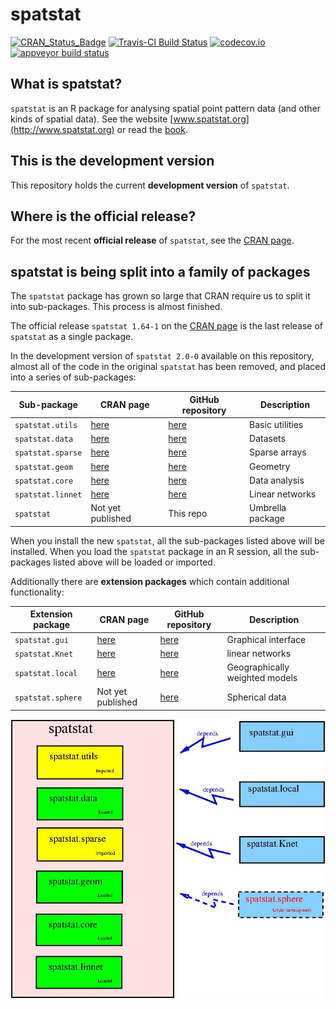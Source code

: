 spatstat
========

[![CRAN_Status_Badge](http://www.r-pkg.org/badges/version/spatstat)](http://cran.r-project.org/web/packages/spatstat)
[![Travis-CI Build Status](https://travis-ci.org/spatstat/spatstat.png?branch=master)](https://travis-ci.org/spatstat/spatstat)
[![codecov.io](https://codecov.io/github/spatstat/spatstat/coverage.svg)](https://codecov.io/github/spatstat/spatstat?branch=covr)
[![appveyor build status](https://ci.appveyor.com/api/projects/status/github/spatstat/spatstat)](https://ci.appveyor.com/api/projects/status/github/spatstat/spatstat)

## What is spatstat?

`spatstat` is an R package for analysing 
spatial point pattern data (and other kinds of spatial data).
See the website [www.spatstat.org](http://www.spatstat.org)
or read the [book](http://book.spatstat.org).

## This is the development version

This repository holds the current **development version** of `spatstat`.

## Where is the official release?

For the most recent **official release** of `spatstat`,
see the [CRAN page](https://cran.r-project.org/web/packages/spatstat).

## spatstat is being split into a family of packages

The `spatstat` package has grown so large that CRAN require us
to split it into sub-packages. This process is almost finished.

The official release `spatstat 1.64-1` on the
[CRAN page](https://cran.r-project.org/web/packages/spatstat)
is the last release of `spatstat` as a single package.

In the development version of `spatstat 2.0-0` available on this repository,
almost all of the code in the original `spatstat` has been removed,
and placed into a series of sub-packages:

| Sub-package | CRAN page | GitHub repository | Description |
| ----------  | --------- | ----------------- | ----------  |
| `spatstat.utils` | [here](https://cran.r-project.org/web/packages/spatstat.utils) | [here](https://github.com/spatstat/spatstat.utils) | Basic utilities |
| `spatstat.data` | [here](https://cran.r-project.org/web/packages/spatstat.data) | [here](https://github.com/spatstat/spatstat.data) | Datasets |
| `spatstat.sparse` | [here](https://cran.r-project.org/web/packages/spatstat.sparse) | [here](https://github.com/spatstat/spatstat.sparse) | Sparse arrays |
| `spatstat.geom` | [here](https://cran.r-project.org/web/packages/spatstat.geom) | [here](https://github.com/spatstat/spatstat.geom) | Geometry |
| `spatstat.core` | [here](https://cran.r-project.org/web/packages/spatstat.core) | [here](https://github.com/spatstat/spatstat.core) | Data analysis |
| `spatstat.linnet` | [here](https://cran.r-project.org/web/packages/spatstat.linnet) | [here](https://github.com/baddstats/spatstat.linnet) | Linear networks |
| `spatstat` | Not yet published | This repo | Umbrella package |

When you install the new `spatstat`, all the sub-packages listed above will
be installed. When you load the `spatstat` package in an R session,
all the sub-packages listed above will be loaded or imported.

Additionally there are **extension packages** which contain additional
functionality:

| Extension package | CRAN page | GitHub repository | Description |
| ----------------  | --------- | ----------------- | ----------  |
| `spatstat.gui` | [here](https://cran.r-project.org/web/packages/spatstat.gui) | [here](https://github.com/spatstat/spatstat.gui) | Graphical interface |
| `spatstat.Knet` | [here](https://cran.r-project.org/web/packages/spatstat.Knet) | [here](https://github.com/spatstat/spatstat.Knet) | linear networks |
| `spatstat.local` | [here](https://cran.r-project.org/web/packages/spatstat.local) | [here](https://github.com/baddstats/spatstat.local) | Geographically weighted models |
| `spatstat.sphere` | Not yet published | [here](https://github.com/spatstat/spatstat.sphere) | Spherical data |

![Spatstat pieces](RepoStuff/newspatstat.jpg)
